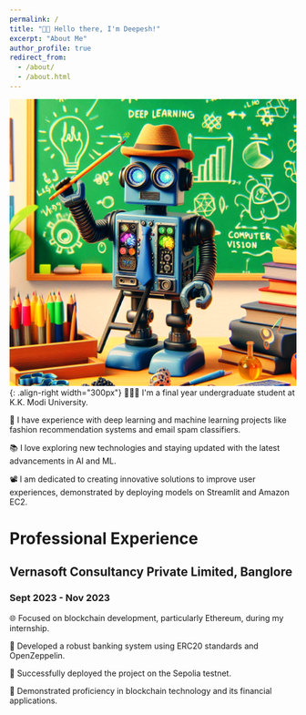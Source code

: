 ```yaml
---
permalink: /
title: "👋🏼 Hello there, I'm Deepesh!"
excerpt: "About Me"
author_profile: true
redirect_from: 
  - /about/
  - /about.html
---
```


![Illustration of combining vision and language modalities](/images/Designer.png){: .align-right width="300px"}
👨🏻‍💻 I'm a final year undergraduate student at K.K. Modi University.

🔬 I have experience with deep learning and machine learning projects like fashion recommendation systems and email spam classifiers.

📚 I love exploring new technologies and staying updated with the latest advancements in AI and ML.

📽️ I am dedicated to creating innovative solutions to improve user experiences, demonstrated by deploying models on Streamlit and Amazon EC2.

# Professional Experience

## Vernasoft Consultancy Private Limited, Banglore
### Sept 2023 - Nov 2023

🌐 Focused on blockchain development, particularly Ethereum, during my internship.

🏦 Developed a robust banking system using ERC20 standards and OpenZeppelin.

🚀 Successfully deployed the project on the Sepolia testnet.

💼 Demonstrated proficiency in blockchain technology and its financial applications.